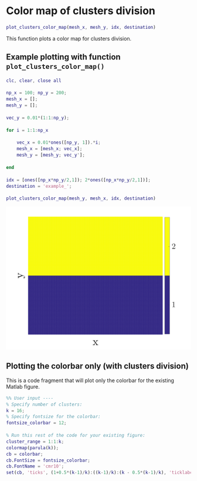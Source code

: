 # Color map of clusters division

```matlab
plot_clusters_color_map(mesh_x, mesh_y, idx, destination)
```

This function plots a color map for clusters division.


## Example plotting with function `plot_clusters_color_map()`

```matlab
clc, clear, close all

np_x = 100; np_y = 200;
mesh_x = [];
mesh_y = [];

vec_y = 0.01*(1:1:np_y);

for i = 1:1:np_x

    vec_x = 0.01*ones([np_y, 1]).*i;
    mesh_x = [mesh_x; vec_x];
    mesh_y = [mesh_y; vec_y'];

end

idx = [ones([np_x*np_y/2,1]); 2*ones([np_x*np_y/2,1])];
destination = 'example_';

plot_clusters_color_map(mesh_y, mesh_x, idx, destination)
```

![Screenshot](example.png)

## Plotting the colorbar only (with clusters division)

This is a code fragment that will plot only the colorbar for the existing Matlab figure.

```matlab
%% User input ----
% Specify number of clusters:
k = 16;
% Specify fontsize for the colorbar:
fontsize_colorbar = 12;

% Run this rest of the code for your existing figure:
cluster_range = 1:1:k;
colormap(parula(k));
cb = colorbar;
cb.FontSize = fontsize_colorbar;
cb.FontName = 'cmr10';
set(cb, 'ticks', (1+0.5*(k-1)/k):((k-1)/k):(k - 0.5*(k-1)/k), 'ticklabels', cluster_range);
```
